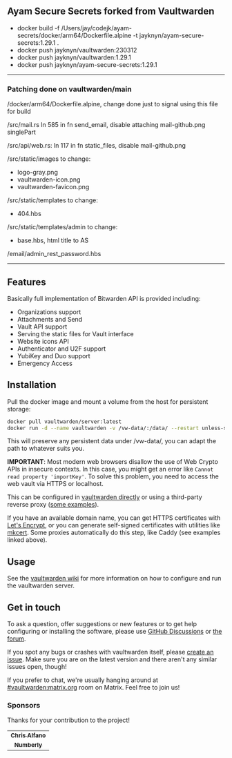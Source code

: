 ## Ayam Secure Secrets forked from Vaultwarden

- docker build -f /Users/jay/codejk/ayam-secrets/docker/arm64/Dockerfile.alpine -t jayknyn/ayam-secure-secrets:1.29.1 .
- docker push jayknyn/vaultwarden:230312
- docker push jayknyn/vaultwarden:1.29.1
- docker push jayknyn/ayam-secure-secrets:1.29.1

---

### Patching done on vaultwarden/main

/docker/arm64/Dockerfile.alpine, change done just to signal using this file for build

/src/mail.rs
ln 585 in fn send_email, disable attaching mail-github.png singlePart

/src/api/web.rs:
ln 117 in fn static_files, disable mail-github.png

/src/static/images to change:

- logo-gray.png
- vaultwarden-icon.png
- vaultwarden-favicon.png

/src/static/templates to change:

- 404.hbs

/src/static/templates/admin to change:

- base.hbs, html title to AS

/email/admin_rest_password.hbs

---

## Features

Basically full implementation of Bitwarden API is provided including:

- Organizations support
- Attachments and Send
- Vault API support
- Serving the static files for Vault interface
- Website icons API
- Authenticator and U2F support
- YubiKey and Duo support
- Emergency Access

## Installation

Pull the docker image and mount a volume from the host for persistent storage:

```sh
docker pull vaultwarden/server:latest
docker run -d --name vaultwarden -v /vw-data/:/data/ --restart unless-stopped -p 80:80 vaultwarden/server:latest
```

This will preserve any persistent data under /vw-data/, you can adapt the path to whatever suits you.

**IMPORTANT**: Most modern web browsers disallow the use of Web Crypto APIs in insecure contexts. In this case, you might get an error like `Cannot read property 'importKey'`. To solve this problem, you need to access the web vault via HTTPS or localhost.

This can be configured in [vaultwarden directly](https://github.com/dani-garcia/vaultwarden/wiki/Enabling-HTTPS) or using a third-party reverse proxy ([some examples](https://github.com/dani-garcia/vaultwarden/wiki/Proxy-examples)).

If you have an available domain name, you can get HTTPS certificates with [Let's Encrypt](https://letsencrypt.org/), or you can generate self-signed certificates with utilities like [mkcert](https://github.com/FiloSottile/mkcert). Some proxies automatically do this step, like Caddy (see examples linked above).

## Usage

See the [vaultwarden wiki](https://github.com/dani-garcia/vaultwarden/wiki) for more information on how to configure and run the vaultwarden server.

## Get in touch

To ask a question, offer suggestions or new features or to get help configuring or installing the software, please use [GitHub Discussions](https://github.com/dani-garcia/vaultwarden/discussions) or [the forum](https://vaultwarden.discourse.group/).

If you spot any bugs or crashes with vaultwarden itself, please [create an issue](https://github.com/dani-garcia/vaultwarden/issues/). Make sure you are on the latest version and there aren't any similar issues open, though!

If you prefer to chat, we're usually hanging around at [#vaultwarden:matrix.org](https://matrix.to/#/#vaultwarden:matrix.org) room on Matrix. Feel free to join us!

### Sponsors

Thanks for your contribution to the project!

<!--
<table>
  <tr>
    <td align="center">
      <a href="https://github.com/username">
        <img src="https://avatars.githubusercontent.com/u/725423?s=75&v=4" width="75px;" alt="username"/>
        <br />
        <sub><b>username</b></sub>
      </a>
  </td>
  </tr>
</table>

<br/>
-->

<table>
  <tr>
    <td align="center">
       <a href="https://github.com/themightychris" style="width: 75px">
        <sub><b>Chris Alfano</b></sub>
      </a>
    </td>
  </tr>
  <tr>
    <td align="center">
      <a href="https://github.com/numberly" style="width: 75px">
        <sub><b>Numberly</b></sub>
      </a>
    </td>
  </tr>
</table>
